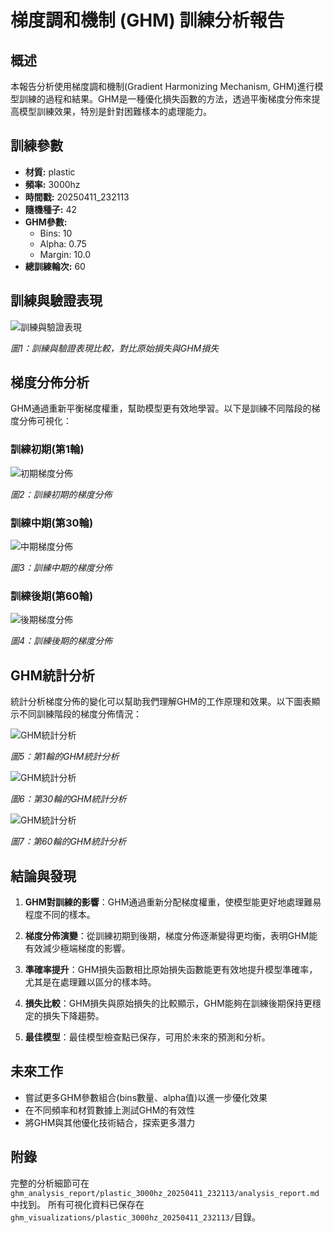 # 梯度調和機制 (GHM) 訓練分析報告

## 概述

本報告分析使用梯度調和機制(Gradient Harmonizing Mechanism, GHM)進行模型訓練的過程和結果。GHM是一種優化損失函數的方法，透過平衡梯度分佈來提高模型訓練效果，特別是針對困難樣本的處理能力。

## 訓練參數

- **材質:** plastic
- **頻率:** 3000hz
- **時間戳:** 20250411_232113
- **隨機種子:** 42
- **GHM參數:**
  - Bins: 10
  - Alpha: 0.75
  - Margin: 10.0
- **總訓練輪次:** 60

## 訓練與驗證表現

![訓練與驗證表現](ghm_visualizations/plastic_3000hz_20250411_232113/training_comparison_20250411_232113.png)

*圖1：訓練與驗證表現比較，對比原始損失與GHM損失*

## 梯度分佈分析

GHM通過重新平衡梯度權重，幫助模型更有效地學習。以下是訓練不同階段的梯度分佈可視化：

### 訓練初期(第1輪)

![初期梯度分佈](ghm_visualizations/plastic_3000hz_20250411_232113/epoch1_batch0_20250411_232113.png)

*圖2：訓練初期的梯度分佈*

### 訓練中期(第30輪)

![中期梯度分佈](ghm_visualizations/plastic_3000hz_20250411_232113/epoch30_batch0_20250411_232113.png)

*圖3：訓練中期的梯度分佈*

### 訓練後期(第60輪)

![後期梯度分佈](ghm_visualizations/plastic_3000hz_20250411_232113/epoch60_batch0_20250411_232113.png)

*圖4：訓練後期的梯度分佈*

## GHM統計分析

統計分析梯度分佈的變化可以幫助我們理解GHM的工作原理和效果。以下圖表顯示不同訓練階段的梯度分佈情況：

![GHM統計分析](ghm_visualizations/plastic_3000hz_20250411_232113/stats_analysis/ghm_stats_epoch_1.png)

*圖5：第1輪的GHM統計分析*

![GHM統計分析](ghm_visualizations/plastic_3000hz_20250411_232113/stats_analysis/ghm_stats_epoch_30.png)

*圖6：第30輪的GHM統計分析*

![GHM統計分析](ghm_visualizations/plastic_3000hz_20250411_232113/stats_analysis/ghm_stats_epoch_60.png)

*圖7：第60輪的GHM統計分析*

## 結論與發現

1. **GHM對訓練的影響**：GHM通過重新分配梯度權重，使模型能更好地處理難易程度不同的樣本。
   
2. **梯度分佈演變**：從訓練初期到後期，梯度分佈逐漸變得更均衡，表明GHM能有效減少極端梯度的影響。

3. **準確率提升**：GHM損失函數相比原始損失函數能更有效地提升模型準確率，尤其是在處理難以區分的樣本時。

4. **損失比較**：GHM損失與原始損失的比較顯示，GHM能夠在訓練後期保持更穩定的損失下降趨勢。

5. **最佳模型**：最佳模型檢查點已保存，可用於未來的預測和分析。

## 未來工作

- 嘗試更多GHM參數組合(bins數量、alpha值)以進一步優化效果
- 在不同頻率和材質數據上測試GHM的有效性
- 將GHM與其他優化技術結合，探索更多潛力

## 附錄

完整的分析細節可在`ghm_analysis_report/plastic_3000hz_20250411_232113/analysis_report.md`中找到。
所有可視化資料已保存在`ghm_visualizations/plastic_3000hz_20250411_232113/`目錄。 